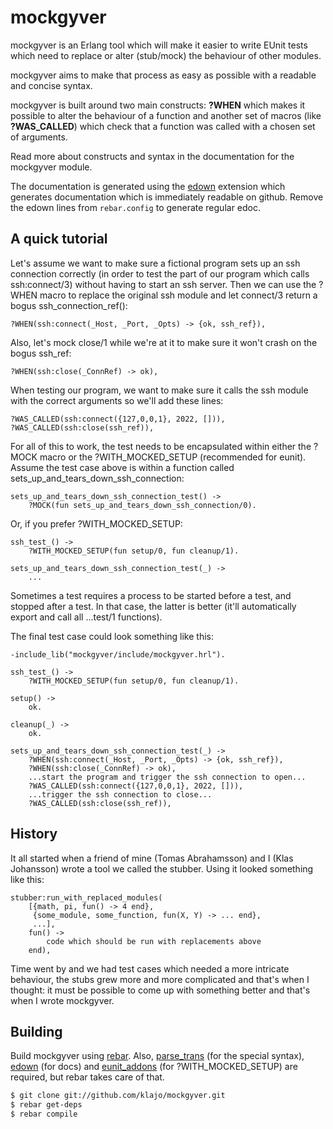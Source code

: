 mockgyver
=========

mockgyver is an Erlang tool which will make it easier
to write EUnit tests which need to replace or alter
(stub/mock) the behaviour of other modules.

mockgyver aims to make that process as easy as possible
with a readable and concise syntax.

mockgyver is built around two main constructs:
**?WHEN** which makes it possible to alter the
behaviour of a function and another set of macros (like
**?WAS\_CALLED**) which check that a function was called
with a chosen set of arguments.

Read more about constructs and syntax in the
documentation for the mockgyver module.

The documentation is generated using the [edown][3]
extension which generates documentation which is
immediately readable on github.  Remove the edown lines
from `rebar.config` to generate regular edoc.

A quick tutorial
----------------

Let's assume we want to make sure a fictional program
sets up an ssh connection correctly (in order to test
the part of our program which calls ssh:connect/3)
without having to start an ssh server.  Then we can use
the ?WHEN macro to replace the original ssh module and
let connect/3 return a bogus ssh\_connection\_ref():

    ?WHEN(ssh:connect(_Host, _Port, _Opts) -> {ok, ssh_ref}),

Also, let's mock close/1 while we're at it to make sure
it won't crash on the bogus ssh\_ref:

    ?WHEN(ssh:close(_ConnRef) -> ok),

When testing our program, we want to make sure it calls
the ssh module with the correct arguments so we'll add
these lines:

    ?WAS_CALLED(ssh:connect({127,0,0,1}, 2022, [])),
    ?WAS_CALLED(ssh:close(ssh_ref)),

For all of this to work, the test needs to be
encapsulated within either the ?MOCK macro or the
?WITH\_MOCKED\_SETUP (recommended for eunit).  Assume the
test case above is within a function called
sets\_up\_and\_tears\_down\_ssh\_connection:

    sets_up_and_tears_down_ssh_connection_test() ->
        ?MOCK(fun sets_up_and_tears_down_ssh_connection/0).

Or, if you prefer ?WITH\_MOCKED\_SETUP:

    ssh_test_() ->
        ?WITH_MOCKED_SETUP(fun setup/0, fun cleanup/1).

    sets_up_and_tears_down_ssh_connection_test(_) ->
        ...

Sometimes a test requires a process to be started
before a test, and stopped after a test.  In that case,
the latter is better (it'll automatically export and
call all ...test/1 functions).

The final test case could look something like this:

    -include_lib("mockgyver/include/mockgyver.hrl").

    ssh_test_() ->
        ?WITH_MOCKED_SETUP(fun setup/0, fun cleanup/1).

    setup() ->
        ok.

    cleanup(_) ->
        ok.

    sets_up_and_tears_down_ssh_connection_test(_) ->
        ?WHEN(ssh:connect(_Host, _Port, _Opts) -> {ok, ssh_ref}),
        ?WHEN(ssh:close(_ConnRef) -> ok),
        ...start the program and trigger the ssh connection to open...
        ?WAS_CALLED(ssh:connect({127,0,0,1}, 2022, [])),
        ...trigger the ssh connection to close...
        ?WAS_CALLED(ssh:close(ssh_ref)),

History
-------

It all started when a friend of mine (Tomas
Abrahamsson) and I (Klas Johansson) wrote a tool we
called the stubber.  Using it looked something like this:

    stubber:run_with_replaced_modules(
        [{math, pi, fun() -> 4 end},
         {some_module, some_function, fun(X, Y) -> ... end},
         ...],
        fun() ->
            code which should be run with replacements above
        end),

Time went by and we had test cases which needed a more
intricate behaviour, the stubs grew more and more
complicated and that's when I thought: it must be
possible to come up with something better and that's
when I wrote mockgyver.

Building
--------

Build mockgyver using [rebar][1].  Also,
[parse\_trans][2] (for the special syntax), [edown][3]
(for docs) and [eunit\_addons][4] (for ?WITH\_MOCKED\_SETUP)
are required, but rebar takes care of that.

```sh
$ git clone git://github.com/klajo/mockgyver.git
$ rebar get-deps
$ rebar compile
```

[1]: https://github.com/basho/rebar
[2]: https://github.com/esl/parse_trans
[3]: https://github.com/esl/edown
[4]: https://github.com/klajo/eunit_addons
